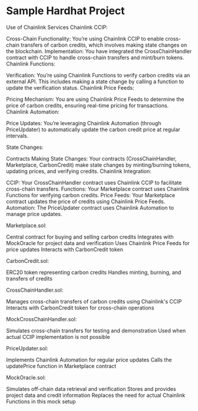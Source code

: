 # Sample Hardhat Project

 Use of Chainlink Services
Chainlink CCIP:

Cross-Chain Functionality: You’re using Chainlink CCIP to enable cross-chain transfers of carbon credits, which involves making state changes on the blockchain.
Implementation: You have integrated the CrossChainHandler contract with CCIP to handle cross-chain transfers and mint/burn tokens.
Chainlink Functions:

Verification: You’re using Chainlink Functions to verify carbon credits via an external API. This includes making a state change by calling a function to update the verification status.
Chainlink Price Feeds:

Pricing Mechanism: You are using Chainlink Price Feeds to determine the price of carbon credits, ensuring real-time pricing for transactions.
Chainlink Automation:

Price Updates: You’re leveraging Chainlink Automation (through PriceUpdater) to automatically update the carbon credit price at regular intervals.

State Changes:

Contracts Making State Changes: Your contracts (CrossChainHandler, Marketplace, CarbonCredit) make state changes by minting/burning tokens, updating prices, and verifying credits.
Chainlink Integration:

CCIP: Your CrossChainHandler contract uses Chainlink CCIP to facilitate cross-chain transfers.
Functions: Your Marketplace contract uses Chainlink Functions for verifying carbon credits.
Price Feeds: Your Marketplace contract updates the price of credits using Chainlink Price Feeds.
Automation: The PriceUpdater contract uses Chainlink Automation to manage price updates.

Marketplace.sol:

Central contract for buying and selling carbon credits
Integrates with MockOracle for project data and verification
Uses Chainlink Price Feeds for price updates
Interacts with CarbonCredit token


CarbonCredit.sol:

ERC20 token representing carbon credits
Handles minting, burning, and transfers of credits


CrossChainHandler.sol:

Manages cross-chain transfers of carbon credits using Chainlink's CCIP
Interacts with CarbonCredit token for cross-chain operations


MockCrossChainHandler.sol:

Simulates cross-chain transfers for testing and demonstration
Used when actual CCIP implementation is not possible


PriceUpdater.sol:

Implements Chainlink Automation for regular price updates
Calls the updatePrice function in Marketplace contract


MockOracle.sol:

Simulates off-chain data retrieval and verification
Stores and provides project data and credit information
Replaces the need for actual Chainlink Functions in this mock setup